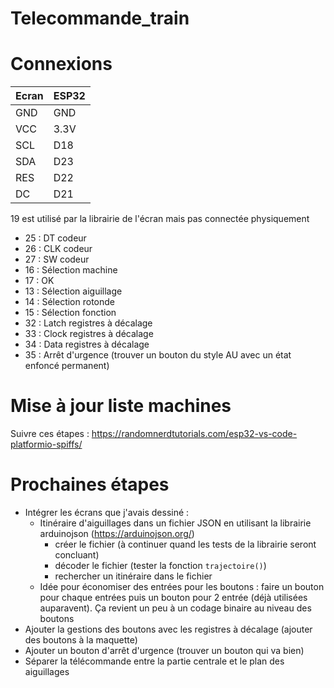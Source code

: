# Telecommande_train

# Connexions

| Ecran   |   ESP32 |
| - | - |
| GND     |  GND    |
| VCC     |  3.3V   |
| SCL     |  D18    |
| SDA     |  D23    |
| RES     |  D22    |
| DC      |  D21    |

19 est utilisé par la librairie de l'écran mais pas connectée physiquement

 - 25 : DT codeur
 - 26 : CLK codeur
 - 27 : SW codeur
 - 16 : Sélection machine
 - 17 : OK
 - 13 : Sélection aiguillage
 - 14 : Sélection rotonde
 - 15 : Sélection fonction
 - 32 : Latch registres à décalage
 - 33 : Clock registres à décalage
 - 34 : Data registres à décalage
 - 35 : Arrêt d'urgence (trouver un bouton du style AU avec un état enfoncé permanent)

# Mise à jour liste machines

Suivre ces étapes : https://randomnerdtutorials.com/esp32-vs-code-platformio-spiffs/

# Prochaines étapes

- Intégrer les écrans que j'avais dessiné :
  - Itinéraire d'aiguillages dans un fichier JSON en utilisant la librairie arduinojson (https://arduinojson.org/)
    - créer le fichier (à continuer quand les tests de la librairie seront concluant)
    - décoder le fichier (tester la fonction `trajectoire()`)
    - rechercher un itinéraire dans le fichier
  - Idée pour économiser des entrées pour les boutons : faire un bouton pour chaque entrées puis un bouton pour 2 entrée (déjà utilisées auparavent). Ça revient un peu à un codage binaire au niveau des boutons
- Ajouter la gestions des boutons avec les registres à décalage (ajouter des boutons à la maquette)
- Ajouter un bouton d'arrêt d'urgence (trouver un bouton qui va bien)
- Séparer la télécommande entre la partie centrale et le plan des aiguillages
